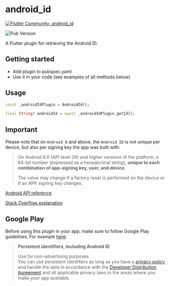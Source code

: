 # android_id

[![Flutter Community: android_id](https://fluttercommunity.dev/_github/header/android_id)](https://github.com/fluttercommunity/community)

![Pub Version](https://img.shields.io/pub/v/android_id)

A Flutter plugin for retrieving the Android ID.

## Getting started

* Add plugin to pubspec.yaml
* Use it in your code (see examples of all methods below)

## Usage

```dart
const _androidIdPlugin = AndroidId();

final String? androidId = await _androidIdPlugin.getId();
```

## Important

Please note that on `Android 8` and above, the `Android ID` is not unique per device, but also per signing key the app was built with:

<blockquote>
On Android 8.0 (API level 26) and higher versions of the platform, a 64-bit number (expressed as a hexadecimal string), <b>unique to each combination of app-signing key, user, and device.</b>

The value may change if a factory reset is performed on the device or if an APK signing key changes.
</blockquote>

[Android API reference](https://developer.android.com/reference/android/provider/Settings.Secure#ANDROID_ID)

[Stack Overflow explanation](https://stackoverflow.com/a/43393373)


## Google Play

Before using this plugin in your app, make sure to follow Google Play guidelines.
For example [here](https://support.google.com/googleplay/android-developer/answer/6048248#zippy=%2Cpersistent-identifiers-including-android-id):

<blockquote>
<b>Persistent identifiers, including Android ID</b>

Use for non-advertising purposes<br>
You can use persistent identifiers as long as you have a [privacy policy](https://support.google.com/googleplay/android-developer/answer/9859455) and handle the data in accordance with the [Developer Distribution Agreement](https://play.google.com/about/developer-distribution-agreement.html#use) and all applicable privacy laws in the areas where you make your app available.
</blockquote>
